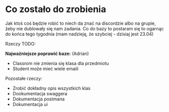 # Co zostało do zrobienia

Jak ktoś coś będzie robić to niech da znać na discordzie albo na grupie, żeby nie dublowały się nam zadania. Co do bazy to postaram się to ogarnąc do końca tego tygodnia (mam nadzieję, że szybciej - dzisiaj jest 23.04)

Rzeczy TODO:

**Najważniejsze poprawić baze:** (Adrian)
* Classrom nie zmienia się klasa dla przedmiotu
* Student może mieć wiele emaili

Pozostałe rzeczy:
* Zrobić dokładny opis wszystkich klas
* Dookumentacja swaggera 
* Dokumentacja postmana
* Dokumentacja ui 

